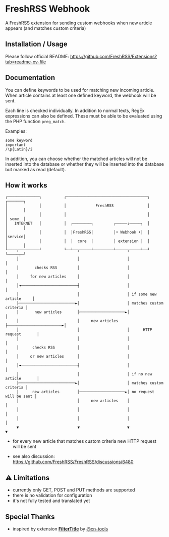 # FreshRSS Webhook

A FreshRSS extension for sending custom webhooks when new article appears (and matches custom criteria)

## Installation / Usage

Please follow official README: <https://github.com/FreshRSS/Extensions?tab=readme-ov-file>

## Documentation

You can define keywords to be used for matching new incoming article.
When article contains at least one defined keyword, the webhook will be sent.

Each line is checked individually. In addition to normal texts, RegEx expressions can also be defined. These must be able to be evaluated using the PHP function `preg_match`.

Examples:

```text
some keyword
important
/\p{Latin}/i
```

In addition, you can choose whether the matched articles will not be inserted into the database or whether they will be inserted into the database but marked as read (default).

## How it works

```text
┌──────────────┐          ┌────────────────────────────────────┐          ┌───────┐
│              │          │             FreshRSS               │          │       │
│              │          │                                    │          │ some  │
│   INTERNET   │          │  ┌────────┐         ┌─────↓─────┐  │          │       │
│              │          │  │FreshRSS│         │• Webhook •│  │          │service│
│              │          │  │  core  │         │ extension │  │          │       │
└────┬─────────┘          └──┴──┬─────┴─────────┴─────┬─────┴──┘          └─────┬─┘
     │                          │                     │                         │
     │       checks RSS         │                     │                         │
     │     for new articles     │                     │                         │
     │◄─────────────────────────┤                     │                         │
     │                          │                     │ if some new article     │
     ├─────────────────────────►│                     │ matches custom criteria │
     │       new articles       ├────────────────────►│                         │
     │                          │     new articles    ├────────────────────────►│
     │                          │                     │      HTTP request       │
     │                          │                     │                         │
     │      checks RSS          │                     │                         │
     │     or new articles      │                     │                         │
     │◄─────────────────────────┤                     │                         │
     │                          │                     │ if no new article       │
     ├─────────────────────────►│                     │ matches custom criteria │
     │      new articles        ├────────────────────►│ no request will be sent │
     │                          │     new articles    │                         │
     │                          │                     │                         │
     │                          │                     │                         │
     ▼                          ▼                     ▼                         ▼
```

- for every new article that matches custom criteria new HTTP request will be sent

- see also discussion: <https://github.com/FreshRSS/FreshRSS/discussions/6480>

## ⚠️ Limitations

- currently only GET, POST and PUT methods are supported
- there is no validation for configuration
- it's not fully tested and translated yet

## Special Thanks

- inspired by extension [**FilterTitle**](https://github.com/cn-tools/cntools_FreshRssExtensions/tree/master/xExtension-FilterTitle)
by [@cn-tools](https://github.com/cn-tools)
